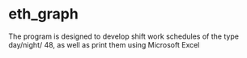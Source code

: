 # eth_graph
The program is designed to develop shift work schedules of the type day/night/ 48, as well as print them using Microsoft Excel
